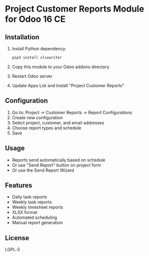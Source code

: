 # Project Customer Reports Module for Odoo 16 CE

## Installation

1. Install Python dependency:
   ```bash
   pip3 install xlsxwriter
   ```

2. Copy this module to your Odoo addons directory

3. Restart Odoo server

4. Update Apps List and Install "Project Customer Reports"

## Configuration

1. Go to: Project → Customer Reports → Report Configurations
2. Create new configuration
3. Select project, customer, and email addresses
4. Choose report types and schedule
5. Save

## Usage

- Reports send automatically based on schedule
- Or use "Send Report" button on project form
- Or use the Send Report Wizard

## Features

- Daily task reports
- Weekly task reports
- Weekly timesheet reports
- XLSX format
- Automated scheduling
- Manual report generation

## License

LGPL-3
